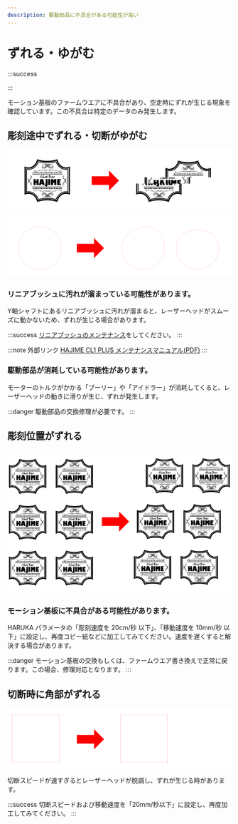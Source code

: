 ```yaml
---
description: 駆動部品に不具合がある可能性が高い
---
```


# ずれる・ゆがむ

:::success

:::

モーション基板のファームウエアに不具合があり、空走時にずれが生じる現象を確認しています。この不具合は特定のデータのみ発生します。

## 彫刻途中でずれる・切断がゆがむ

![](/assets/20191030_01.png)

![](/assets/20191030_02.png)

### リニアブッシュに汚れが溜まっている可能性があります。

Y軸シャフトにあるリニアブッシュに汚れが溜まると、レーザーヘッドがスムーズに動かないため、ずれが生じる場合があります。

:::success
[リニアブッシュのメンテナンス](../../jia-gong-zhong-duan/notoraburu/gazureteshimau.md#ttanozure)をしてください。
:::

:::note 外部リンク
[HAJIME CL1 PLUS メンテナンスマニュアル(PDF)](https://www.oh-laser.com/files/plus_maintenance.pdf) 
:::

### 駆動部品が消耗している可能性があります。

モーターのトルクがかかる「プーリー」や「アイドラー」が消耗してくると、レーザーヘッドの動きに滑りが生じ、ずれが発生します。

:::danger
駆動部品の交換修理が必要です。
:::

## 彫刻位置がずれる

![](/assets/20191030_03.png)

### モーション基板に不具合がある可能性があります。

HARUKA パラメータの「彫刻速度を 20cm/秒 以下」、「移動速度を 10mm/秒 以下」に設定し、再度コピー紙などに加工してみてください。速度を遅くすると解決する場合があります。

:::danger
モーション基板の交換もしくは、ファームウエア書き換えで正常に戻ります。この場合、修理対応となります。
:::

## 切断時に角部がずれる

![](/assets/20191030_04.png)

切断スピードが速すぎるとレーザーヘッドが脱調し、ずれが生じる時があります。

:::success
切断スピードおよび移動速度を「20mm/秒以下」に設定し、再度加工してみてください。
:::
